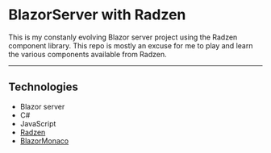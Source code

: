 # BlazorServer with Radzen
This is my constanly evolving Blazor server project using the Radzen component library. This repo is mostly an excuse for me to play and learn the various components available from Radzen.

---

## Technologies
- Blazor server
- C#
- JavaScript
- [Radzen](https://www.radzen.com/)
- [BlazorMonaco](https://github.com/serdarciplak/BlazorMonaco)
